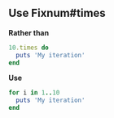 ## Use Fixnum#times

**Rather than**
```ruby
10.times do
  puts 'My iteration'
end
```

**Use**
```ruby
for i in 1..10
  puts 'My iteration'
end
```
